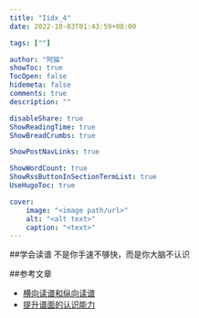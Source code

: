```yaml
---
title: "Iidx_4"
date: 2022-10-03T01:43:59+08:00

tags: [""]

author: "阿猫"
showToc: true
TocOpen: false
hidemeta: false
comments: true
description: ""

disableShare: true
ShowReadingTime: true
ShowBreadCrumbs: true

ShowPostNavLinks: true

ShowWordCount: true
ShowRssButtonInSectionTermList: true
UseHugoToc: true

cover:
    image: "<image path/url>"
    alt: "<alt text>"
    caption: "<text>"
---
```

##学会读谱
不是你手速不够快，而是你大脑不认识

##参考文章
* [横向读谱和纵向读谱](https://the-safari.com/2539)
* [提升谱面的认识能力](https://the-safari.com/2543)